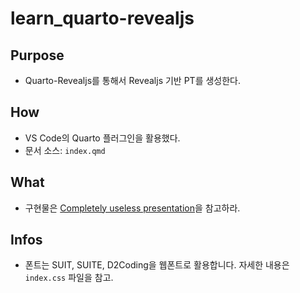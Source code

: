 # learn_quarto-revealjs
 
## Purpose 

- Quarto-Revealjs를 통해서 Revealjs 기반 PT를 생성한다. 

## How 

- VS Code의 Quarto 플러그인을 활용했다. 
- 문서 소스: `index.qmd`

## What 

- 구현물은 [Completely useless presentation](https://anarinsk.github.io/learn_quarto-revealjs/#/title-slide)을 참고하라. 

## Infos 

- 폰트는 SUIT, SUITE, D2Coding을 웹폰트로 활용합니다. 자세한 내용은 `index.css` 파일을 참고. 

